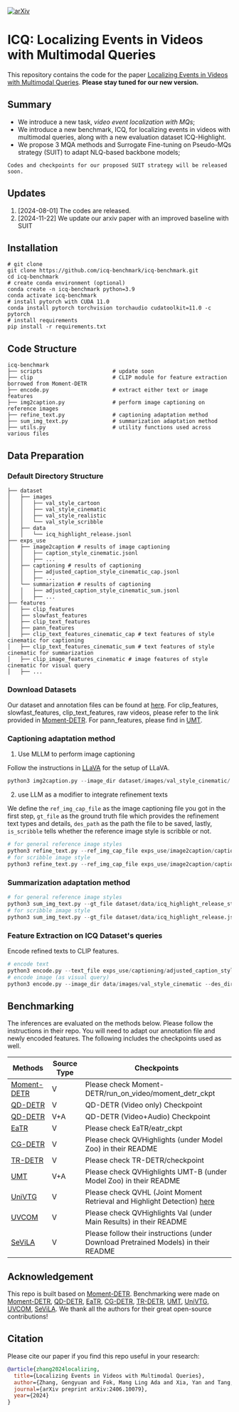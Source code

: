[![arXiv](https://img.shields.io/badge/arXiv-2406.10079-red.svg)]([https://arxiv.org/abs/2406.10079)


# ICQ: Localizing Events in Videos with Multimodal Queries
This repository contains the code for the paper [Localizing Events in Videos with Multimodal Queries](https://arxiv.org/abs/2406.10079). 
**Please stay tuned for our new version.**

## Summary
- We introduce a new task, *video event localization with MQs*;  
- We introduce a new benchmark, ICQ, for localizing events in videos with multimodal queries, along with a new evaluation dataset ICQ-Highlight.
- We propose 3 MQA methods and Surrogate Fine-tuning on Pseudo-MQs strategy (SUIT) to adapt NLQ-based backbone models;

`Codes and checkpoints for our proposed SUIT strategy will be released soon.`


## Updates
1. [2024-08-01] The codes are released.
2. [2024-11-22] We update our arxiv paper with an improved baseline with SUIT


## Installation
```shell
# git clone
git clone https://github.com/icq-benchmark/icq-benchmark.git
cd icq-benchmark
# create conda environment (optional)
conda create -n icq-benchmark python=3.9
conda activate icq-benchmark
# install pytorch with CUDA 11.0
conda install pytorch torchvision torchaudio cudatoolkit=11.0 -c pytorch
# install requirements
pip install -r requirements.txt
```

## Code Structure

```
icq-benchmark
├── scripts                      # update soon
├── clip                         # CLIP module for feature extraction borrowed from Moment-DETR
├── encode.py                    # extract either text or image features
├── img2caption.py               # perform image captioning on reference images
├── refine_text.py               # captioning adaptation method
├── sum_img_text.py              # summarization adaptation method
├── utils.py                     # utility functions used across various files
```

## Data Preparation
### Default Directory Structure
```
├── dataset
│   ├── images
│   │   ├── val_style_cartoon
│   │   ├── val_style_cinematic
│   │   ├── val_style_realistic
│   │   └── val_style_scribble
│   ├── data
│   │   └── icq_highlight_release.jsonl
├── exps_use
│   ├── image2caption # results of image captioning 
│   │   ├── caption_style_cinematic.jsonl 
│   │   ├── ...
│   ├── captioning # results of captioning
│   │   ├── adjusted_caption_style_cinematic_cap.jsonl
│   │   ├── ...
│   └── summarization # results of captioning
│   │   ├── adjusted_caption_style_cinematic_sum.jsonl
│   │   ├── ...
├── features
│   ├── clip_features 
│   ├── slowfast_features 
│   ├── clip_text_features 
│   ├── pann_features
│   ├── clip_text_features_cinematic_cap # text features of style cinematic for captioning
│   ├── clip_text_features_cinematic_sum # text features of style cinematic for summarization
│   ├── clip_image_features_cinematic # image features of style cinematic for visual query
│   ├── ...
```


### Download Datasets
Our dataset and annotation files can be found at [here](https://huggingface.co/datasets/gengyuanmax/ICQ-Highlight).
For clip_features, slowfast_features, clip_text_features, raw videos, 
please refer to the link provided in [Moment-DETR](https://github.com/jayleicn/moment_detr).
For pann_features, please find in [UMT](https://github.com/TencentARC/UMT).

### Captioning adaptation method
1. Use MLLM to perform image captioning

Follow the instructions in [LLaVA](https://github.com/haotian-liu/LLaVA) for the setup of LLaVA. 
```python
python3 img2caption.py --image_dir dataset/images/val_style_cinematic/ --des_path exps_use/image_captioning/caption_style_cinematic
```
2. use LLM as a modifier to integrate refinement texts

We define the ```ref_img_cap_file``` as the image captioning file you got in the first step, 
```gt_file``` as the ground truth file which provides the refinement text types and details, 
```des_path``` as the path the file to be saved, lastly, ```is_scribble``` tells whether the reference image style is scribble or not.
```python
# for general reference image styles
python3 refine_text.py --ref_img_cap_file exps_use/image2caption/caption_style_cinematic.jsonl --gt_file data/icq_highlight_release_style_cinematic.jsonl --des_path exps_use/captioning/adjusted_caption_style_cinematic_cap
# for scribble image style
python3 refine_text.py --ref_img_cap_file exps_use/image2caption/caption_style_scribble.jsonl --gt_file data/icq_highlight_release.jsonl --des_path exps_use/captioning/adjusted_caption_style_scribble_cap --is_scribble
```

### Summarization adaptation method
```python
# for general reference image styles
python3 sum_img_text.py --gt_file dataset/data/icq_highlight_release_style_cinematic.jsonl --image_dir dataset/images/val_style_cinematic/ --des_path exps_use/summarization/adjusted_caption_style_cinematic_sum --style cinematic
# for scribble image style
python3 sum_img_text.py --gt_file dataset/data/icq_highlight_release.jsonl --image_dir dataset/images/val_style_scribble/ --des_path exps_use/summarization/adjusted_caption_style_scribble_sum --style scribble
```

### Feature Extraction on ICQ Dataset's queries
Encode refined texts to CLIP features.
```python
# encode text
python3 encode.py --text_file exps_use/captioning/adjusted_caption_style_cinematic_cap.jsonl --des_dir features/clip_text_features_cinematic_cap --src_type text
# encode image (as visual query)
python3 encode.py --image_dir data/images/val_style_cinematic --des_dir features/clip_image_features_cinematic --src_type image
```

## Benchmarking
The inferences are evaluated on the methods below. Please follow the instructions in their repo. You will need to adapt our annotation file and newly encoded features. The following includes the checkpoints used as well.

| Methods                                               | Source Type |  Checkpoints                                                                                                                    |
|-------------------------------------------------------|-------------|---------------------------------------------------------------------------------------------------------------------------------|
| [Moment-DETR](https://github.com/jayleicn/moment_detr)| V           | Please check Moment-DETR/run_on_video/moment_detr_ckpt                                                              |
| [QD-DETR](https://github.com/wjun0830/QD-DETR)        | V           | QD-DETR (Video only) Checkpoint                                                                                                 |
| [QD-DETR](https://github.com/wjun0830/QD-DETR)        | V+A         | QD-DETR (Video+Audio) Checkpoint                                                                                                |
| [EaTR](https://github.com/jinhyunj/EaTR)              | V           | Please check EaTR/eatr_ckpt                                                                                                     |
| [CG-DETR](https://github.com/wjun0830/CGDETR)         | V           | Please check QVHighlights (under Model Zoo) in their README                                                                     |
| [TR-DETR](https://github.com/mingyao1120/TR-DETR)     | V           | Please check TR-DETR/checkpoint                                                                                                 |
| [UMT](https://github.com/TencentARC/UMT)              | V+A         | Please check QVHighlights UMT-B (under Model Zoo) in their README                                                               |
| [UniVTG](https://github.com/showlab/UniVTG)           | V           | Please check QVHL (Joint Moment Retrieval and Highlight Detection) [here](https://github.com/showlab/UniVTG/blob/main/model.md) |
| [UVCOM](https://github.com/EasonXiao-888/UVCOM)       | V           | Please check QVHighlights Val (under Main Results) in their README                                                              |
| [SeViLA](https://github.com/Yui010206/SeViLA)         | V           | Please follow their instructions (under Download Pretrained Models) in their README                                             |

## Acknowledgement
This repo is built based on [Moment-DETR](https://github.com/jayleicn/moment_detr). Benchmarking were made on [Moment-DETR](https://github.com/jayleicn/moment_detr),
[QD-DETR](https://github.com/wjun0830/QD-DETR), [EaTR](https://github.com/jinhyunj/EaTR),
[CG-DETR](https://github.com/wjun0830/CGDETR), [TR-DETR](https://github.com/mingyao1120/TR-DETR),
[UMT](https://github.com/TencentARC/UMT), [UniVTG](https://github.com/showlab/UniVTG),
[UVCOM](https://github.com/EasonXiao-888/UVCOM), [SeViLA](https://github.com/Yui010206/SeViLA). We thank all the authors for their great open-source contributions!

## Citation
Please cite our paper if you find this repo useful in your research:
```bibtex
@article{zhang2024localizing,
  title={Localizing Events in Videos with Multimodal Queries},
  author={Zhang, Gengyuan and Fok, Mang Ling Ada and Xia, Yan and Tang, Yansong and Cremers, Daniel and Torr, Philip and Tresp, Volker and Gu, Jindong},
  journal={arXiv preprint arXiv:2406.10079},
  year={2024}
}
```

